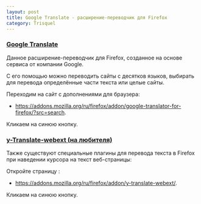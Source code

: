 ```yaml
---
layout: post
title: Google Translate - расширение-переводчик для Firefox
category: Trisquel
---
```


### <u>Google Translate</u>

Данное расширение-переводчик для Firefox, созданное на основе сервиса от компании Google.

 С его помощью можно переводить сайты с десятков языков, выбирать для перевода определённые части текста или целые сайты.

Переходим на сайт с дополнениями для браузера: 

- https://addons.mozilla.org/ru/firefox/addon/google-translator-for-firefox/?src=search.

Кликаем на синюю кнопку.

### <u>y-Translate-webext (на любителя)</u>

Также существуют специальные плагины для перевода текста в Firefox при наведении курсора на текст веб-страницы:

Откройте страницу :

- https://addons.mozilla.org/ru/firefox/addon/y-translate-webext/.

Кликаем на синюю кнопку.

